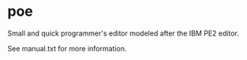 # poe
Small and quick programmer's editor modeled after the IBM PE2 editor.

See manual.txt for more information.
